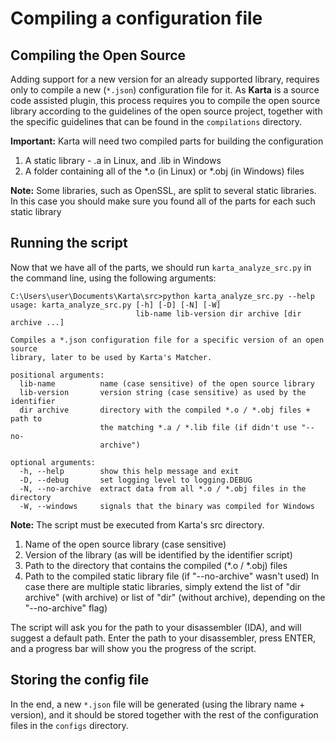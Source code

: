 Compiling a configuration file
==============================
Compiling the Open Source
-------------------------
Adding support for a new version for an already supported library, requires only to compile a new (```*.json```) configuration file for it.
As **Karta** is a source code assisted plugin, this process requires you to compile the open source library according to the guidelines of the open source project, together with the specific guidelines that can be found in the ```compilations``` directory.

**Important:** Karta will need two compiled parts for building the configuration
1.  A static library - .a in Linux, and .lib in Windows
1.  A folder containing all of the *.o (in Linux) or *.obj (in Windows) files

**Note:** Some libraries, such as OpenSSL, are split to several static libraries. In this case you should make sure you found all of the parts for each such static library

Running the script
------------------
Now that we have all of the parts, we should run ```karta_analyze_src.py``` in the command line, using the following arguments:

```
C:\Users\user\Documents\Karta\src>python karta_analyze_src.py --help
usage: karta_analyze_src.py [-h] [-D] [-N] [-W]
                            lib-name lib-version dir archive [dir archive ...]

Compiles a *.json configuration file for a specific version of an open source
library, later to be used by Karta's Matcher.

positional arguments:
  lib-name          name (case sensitive) of the open source library
  lib-version       version string (case sensitive) as used by the identifier
  dir archive       directory with the compiled *.o / *.obj files + path to
                    the matching *.a / *.lib file (if didn't use "--no-
                    archive")

optional arguments:
  -h, --help        show this help message and exit
  -D, --debug       set logging level to logging.DEBUG
  -N, --no-archive  extract data from all *.o / *.obj files in the directory
  -W, --windows     signals that the binary was compiled for Windows
```

**Note:** The script must be executed from Karta's src directory.

1.  Name of the open source library (case sensitive)
1.  Version of the library (as will be identified by the identifier script)
1.  Path to the directory that contains the compiled (*.o / *.obj) files
1.  Path to the compiled static library file (if "--no-archive" wasn't used)
In case there are multiple static libraries, simply extend the list of "dir archive" (with archive) or list of "dir" (without archive), depending on the "--no-archive" flag)

The script will ask you for the path to your disassembler (IDA), and will suggest a default path. Enter the path to your disassembler, press ENTER, and a progress bar will show you the progress of the script.

Storing the config file
-----------------------
In the end, a new ```*.json``` file will be generated (using the library name + version), and it should be stored together with the rest of the configuration files in the ```configs``` directory.